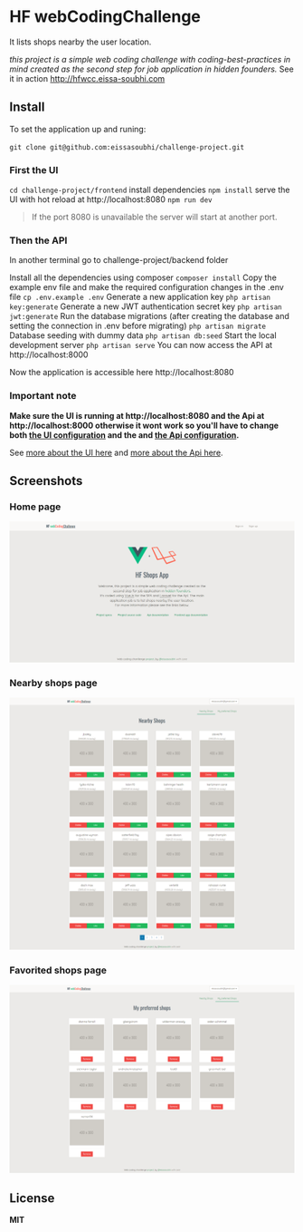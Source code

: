 # HF webCodingChallenge
It lists shops nearby the user location.

*this project is a simple web coding challenge with coding-best-practices in mind created as the second step for job application in hidden founders.*
See it in action http://hfwcc.eissa-soubhi.com

## Install
To set the application up and runing:

`git clone git@github.com:eissasoubhi/challenge-project.git`
### First the UI 
`cd challenge-project/frontend`
install dependencies
`npm install`
serve the UI with hot reload at http://localhost:8080
`npm run dev`
> If the port 8080 is unavailable the server will start at another port.


### Then the API
In another terminal go to challenge-project/backend folder


Install all the dependencies using composer
`composer install`
Copy the example env file and make the required configuration changes in the .env file
`cp .env.example .env`
Generate a new application key
`php artisan key:generate`
Generate a new JWT authentication secret key
`php artisan jwt:generate`
Run the database migrations (after creating the database and setting the connection in .env before migrating)
`php artisan migrate`
Database seeding with dummy data
`php artisan db:seed`
Start the local development server
`php artisan serve`
You can now access the API at http://localhost:8000

Now the application is accessible here http://localhost:8080

### Important note
**Make sure the UI is running at http://localhost:8080 and the Api at http://localhost:8000 otherwise it wont work so you'll have to change both [the UI configuration](https://github.com/eissasoubhi/challenge-project/tree/master/frontend#configuration "the UI configuration") and the  and [the Api configuration](https://github.com/eissasoubhi/challenge-project/tree/master/backend#configuration "the Api configuration").**

See [more about the UI here](https://github.com/eissasoubhi/challenge-project/tree/master/frontend "more about the UI here") and [more about the Api here](https://github.com/eissasoubhi/challenge-project/tree/master/backend "more about the Api here").

## Screenshots
### Home page
![HF webCodingChallenge](https://raw.githubusercontent.com/eissasoubhi/challenge-project/master/home.png "HF webCodingChallenge Home page")

### Nearby shops page
![HF webCodingChallenge](https://raw.githubusercontent.com/eissasoubhi/challenge-project/master/nearby.png "HF webCodingChallenge Nearby shops page")

### Favorited shops page
![HF webCodingChallenge](https://raw.githubusercontent.com/eissasoubhi/challenge-project/master/favorited.png "HF webCodingChallenge Favorited shops page")

## License
**MIT**